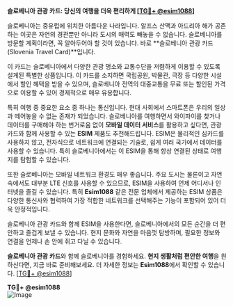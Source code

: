 **슬로베니아 관광 카드: 당신의 여행을 더욱 편리하게 [[TG💪+ @esim1088](https://t.me/s/esim1088)]**

슬로베니아는 중유럽에 위치한 아름다운 나라입니다. 알프스 산맥과 아드리아 해가 공존하는 이곳은 자연의 경관뿐만 아니라 도시의 매력도 빼놓을 수 없습니다. 슬로베니아를 방문할 계획이라면, 꼭 알아두어야 할 것이 있습니다. 바로 **슬로베니아 관광 카드(Slovenia Travel Card)**입니다.

이 카드는 슬로베니아에서 다양한 관광 명소와 교통수단을 저렴하게 이용할 수 있도록 설계된 특별한 상품입니다. 이 카드를 소지하면 국립공원, 박물관, 극장 등 다양한 시설에서 할인 혜택을 받을 수 있으며, 슬로베니아 전역의 대중교통을 무료 또는 할인된 가격으로 이용할 수 있어 경제적으로 매우 유용합니다.

특히 여행 중 중요한 요소 중 하나는 통신입니다. 현대 사회에서 스마트폰은 우리의 일상과 떼어놓을 수 없는 존재가 되었습니다. 슬로베니아를 여행하면서 와이파이를 찾거나 데이터를 구매해야 하는 번거로움 없이 **모바일 데이터 서비스**를 활용하고 싶다면, 관광 카드와 함께 사용할 수 있는 **ESIM** 제품도 추천해드립니다. ESIM은 물리적인 심카드를 사용하지 않고, 전자식으로 네트워크에 연결되는 기술로, 쉽게 여러 국가에서 데이터를 사용할 수 있습니다. 특히 슬로베니아에서는 이 ESIM을 통해 항상 연결된 상태로 여행지를 탐험할 수 있습니다.

또한 슬로베니아는 모바일 네트워크 환경도 매우 좋습니다. 주요 도시는 물론이고 자연 속에서도 대부분 LTE 신호를 사용할 수 있으므로, ESIM을 사용하여 언제 어디서나 인터넷을 즐길 수 있습니다. 특히 **Esim1088** 같은 전문 업체에서 제공하는 ESIM 상품은 다양한 통신사와 협력하여 가장 적합한 네트워크를 선택해주는 기능이 포함되어 있어 더욱 안정적입니다.

슬로베니아 관광 카드와 함께 ESIM을 사용한다면, 슬로베니아에서의 모든 순간을 더 편안하고 즐겁게 보낼 수 있습니다. 현지 문화와 자연을 마음껏 탐방하며, 필요한 정보와 연결을 언제나 손 안에 쥐고 다닐 수 있습니다.

**슬로베니아 관광 카드**와 함께 슬로베니아를 경험하세요. **현지 생활처럼 편안한 여행**을 원하신다면, 지금 바로 준비해보세요. 더 자세한 정보는 **Esim1088**에서 확인할 수 있습니다. [[TG💪+ @esim1088](https://t.me/s/esim1088)]

**TG💪+ @esim1088**  
![Image](https://i.postimg.cc/Y0z9fWf4/image.png)